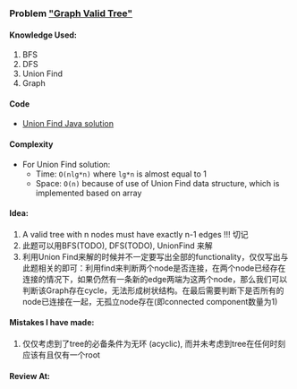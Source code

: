 ### Problem  ["Graph Valid Tree"](https://leetcode.com/problems/graph-valid-tree/description/)

#### Knowledge Used:
1.  BFS
2.  DFS
3.  Union Find
4.  Graph

#### Code
-   [Union Find Java solution](./UnionFindSolution.java)

#### Complexity
-   For Union Find solution:
    -   Time: `O(nlg*n)` where `lg*n` is almost equal to 1
    -   Space: `O(n)` because of use of Union Find data structure, which is implemented based on array

#### Idea:
1.  A valid tree with n nodes must have exactly n-1 edges !!! 切记
2.  此题可以用BFS(TODO), DFS(TODO), UnionFind 来解
3.  利用Union Find来解的时候并不一定要写出全部的functionality，仅仅写出与此题相关的即可：利用find来判断两个node是否连接，在两个node已经存在连接的情况下，如果仍然有一条新的edge两端为这两个node，那么我们可以判断该Graph存在cycle，无法形成树状结构。在最后需要判断下是否所有的node已连接在一起，无孤立node存在(即connected component数量为1)

#### Mistakes I have made:
1.  仅仅考虑到了tree的必备条件为无环 (acyclic), 而并未考虑到tree在任何时刻应该有且仅有一个root

#### Review At:
